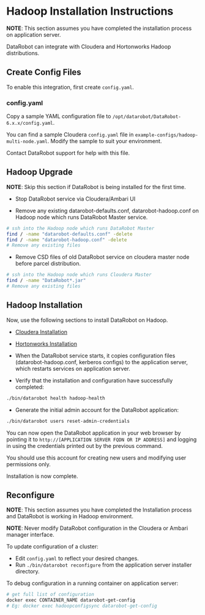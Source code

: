 # Hadoop Installation Instructions

**NOTE**: This section assumes you have completed the installation process on application server.

DataRobot can integrate with Cloudera and Hortonworks Hadoop distributions.

## Create Config Files

To enable this integration, first create `config.yaml`.

### config.yaml

Copy a sample YAML configuration file to `/opt/datarobot/DataRobot-6.x.x/config.yaml`.

You can find a sample Cloudera `config.yaml` file in `example-configs/hadoop-multi-node.yaml`. Modify the sample to suit your
environment.

Contact DataRobot support for help with this file.

## Hadoop Upgrade

**NOTE**: Skip this section if DataRobot is being installed for the first time.

* Stop DataRobot service via Cloudera/Ambari UI

* Remove any existing datarobot-defaults.conf, datarobot-hadoop.conf on Hadoop node which runs DataRobot Master service.

```bash
# ssh into the Hadoop node which runs DataRobot Master
find / -name "datarobot-defaults.conf" -delete
find / -name "datarobot-hadoop.conf" -delete
# Remove any existing files
```

* Remove CSD files of old DataRobot service on cloudera master node before parcel distribution.

```bash
# ssh into the Hadoop node which runs Cloudera Master
find / -name "DataRobot*.jar"
# Remove any existing files
```

## Hadoop Installation

Now, use the following sections to install DataRobot on Hadoop.

* [Cloudera Installation](cloudera-install.md)
* [Hortonworks Installation](ambari-install.md)

* When the DataRobot service starts, it copies configuration files (datarobot-hadoop.conf, kerberos configs)
to the application server, which restarts services on application server.

* Verify that the installation and configuration have successfully completed:

```bash
./bin/datarobot health hadoop-health
```

* Generate the initial admin account for the DataRobot application:

```bash
./bin/datarobot users reset-admin-credentials
```

You can now open the DataRobot application in your web browser by pointing it
to `http://[APPLICATION SERVER FQDN OR IP ADDRESS]` and logging in using the
credentials printed out by the previous command.

You should use this account for creating new users and modifying user permissions only.

Installation is now complete.

## Reconfigure

**NOTE**: This section assumes you have completed the Installation process and
DataRobot is working in Hadoop environment.

**NOTE**: Never modify DataRobot configuration in the Cloudera or Ambari manager interface.

To update configuration of a cluster:

* Edit `config.yaml` to reflect your desired changes.
* Run `./bin/datarobot reconfigure` from the application server installer directory.

To debug configuration in a running container on application server:

```bash
# get full list of configuration
docker exec CONTAINER_NAME datarobot-get-config
# Eg: docker exec hadoopconfigsync datarobot-get-config
```
